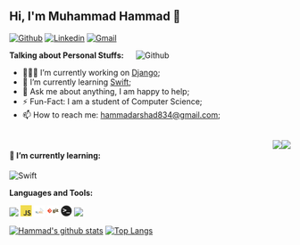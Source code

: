 ## Hi, I'm Muhammad Hammad 🚀

[![Github](https://img.shields.io/badge/-Github-000?style=flat&logo=Github&logoColor=white)](https://github.com/hammadarshad1/)
[![Linkedin](https://img.shields.io/badge/-LinkedIn-blue?style=flat&logo=Linkedin&logoColor=white)](https://www.linkedin.com/in/hammad7771/)
[![Gmail](https://img.shields.io/badge/-Gmail-c14438?style=flat&logo=Gmail&logoColor=white)](mailto:hammadarshad010@gmail.com)
<br />

  <img width="55%" align="right" alt="Github" src="https://raw.githubusercontent.com/onimur/.github/master/.resources/git-header.svg" />

**Talking about Personal Stuffs:**
- 👨🏽‍💻 I’m currently working on [Django](https://github.com/django/django);
- 🌱 I’m currently learning [Swift](https://github.com/apple/swift);
- 💬 Ask me about anything, I am happy to help;
- ⚡️ Fun-Fact: I am a student of Computer Science;
- 📫 How to reach me: hammadarshad834@gmail.com;
<br />

<img height="200" align="right" src="https://icon-library.com/images/django-icon/django-icon-0.jpg">
<img height="200" align="right"  src="https://user-images.githubusercontent.com/46997126/97579529-1462e800-19ea-11eb-8bc8-22dd7ba60a27.png">

#### 🌱 I’m currently learning:
<span>
  <img width="130px" height="130px" src="https://www.swift.org/assets/images/swift~dark.svg" alt="Swift"/>
</span>
<br />

**Languages and Tools:**  

<code><img height="20" src="https://upload.wikimedia.org/wikipedia/commons/thumb/6/61/HTML5_logo_and_wordmark.svg/512px-HTML5_logo_and_wordmark.svg.png"></code>
<code><img height="20" src="https://raw.githubusercontent.com/github/explore/59009b1589a883459c0ae19044e3e7e3ec0c4e0a/topics/javascript/javascript.png"></code>
<code><img height="20" src="https://raw.githubusercontent.com/github/explore/80688e429a7d4ef2fca1e82350fe8e3517d3494d/topics/mysql/mysql.png"></code>
<code><img height="20" src="https://raw.githubusercontent.com/github/explore/80688e429a7d4ef2fca1e82350fe8e3517d3494d/topics/git/git.png"></code>
<code><img height="20" src="https://raw.githubusercontent.com/github/explore/80688e429a7d4ef2fca1e82350fe8e3517d3494d/topics/terminal/terminal.png"></code>
<code><img height="20" src="https://pngimg.com/uploads/linux/linux_PNG1.png"></code>

 [![Hammad's github stats](https://github-readme-stats.vercel.app/api?username=hammadarshad1)](https://github.com/anuraghazra/github-readme-stats)
 [![Top Langs](https://github-readme-stats.vercel.app/api/top-langs/?username=hammadarshad1&layout=compact)](https://github.com/anuraghazra/github-readme-stats)

 
 


